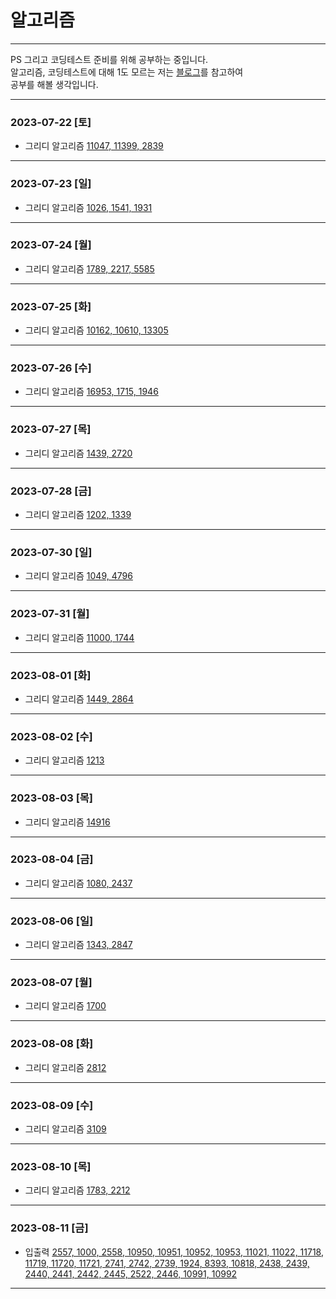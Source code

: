 # 알고리즘
* * * 
PS 그리고 코딩테스트 준비를 위해 공부하는 중입니다.    
알고리즘, 코딩테스트에 대해 1도 모르는 저는 [블로그](https://plzrun.tistory.com/entry/%EC%95%8C%EA%B3%A0%EB%A6%AC%EC%A6%98-%EB%AC%B8%EC%A0%9C%ED%92%80%EC%9D%B4PS-%EC%8B%9C%EC%9E%91%ED%95%98%EA%B8%B0)를 참고하여    
공부를 해볼 생각입니다.
* * *
### 2023-07-22 [토]
- 그리디 알고리즘 [11047, 11399, 2839](https://github.com/xxx-sj/algorithm/tree/master/baekjoon/greedy/src/date_2023_07_22)
* * *

### 2023-07-23 [일]
- 그리디 알고리즘 [1026, 1541, 1931](https://github.com/xxx-sj/algorithm/tree/master/baekjoon/greedy/src/date_2023_07_23)
* * *

### 2023-07-24 [월]
- 그리디 알고리즘 [1789, 2217, 5585](https://github.com/xxx-sj/algorithm/tree/master/baekjoon/greedy/src/date_2023_07_24)
* * *
### 2023-07-25 [화]
- 그리디 알고리즘 [10162, 10610, 13305](https://github.com/xxx-sj/algorithm/tree/master/baekjoon/greedy/src/date_2023_07_25)
* * *
### 2023-07-26 [수]
- 그리디 알고리즘 [16953, 1715, 1946](https://github.com/xxx-sj/algorithm/tree/master/baekjoon/greedy/src/date_2023_07_26)
* * *
### 2023-07-27 [목]
- 그리디 알고리즘 [1439, 2720](https://github.com/xxx-sj/algorithm/tree/master/baekjoon/greedy/src/date_2023_07_27)
* * *
### 2023-07-28 [금]
- 그리디 알고리즘 [1202, 1339](https://github.com/xxx-sj/algorithm/tree/master/baekjoon/greedy/src/date_2023_07_28)
* * *
### 2023-07-30 [일]
- 그리디 알고리즘 [1049, 4796](https://github.com/xxx-sj/algorithm/tree/master/baekjoon/greedy/src/date_2023_07_30)
* * *
### 2023-07-31 [월]
- 그리디 알고리즘 [11000, 1744](https://github.com/xxx-sj/algorithm/tree/master/baekjoon/greedy/src/date_2023_07_31)
* * *
### 2023-08-01 [화]
- 그리디 알고리즘 [1449, 2864](https://github.com/xxx-sj/algorithm/tree/master/baekjoon/greedy/src/date_2023_08_01)
* * *
### 2023-08-02 [수]
- 그리디 알고리즘 [1213](https://github.com/xxx-sj/algorithm/tree/master/baekjoon/greedy/src/date_2023_08_02/greedy_1213)
* * *
### 2023-08-03 [목]
- 그리디 알고리즘 [14916](https://github.com/xxx-sj/algorithm/tree/master/baekjoon/greedy/src/date_2023_08_03/greedy_14916)
* * *
### 2023-08-04 [금]
- 그리디 알고리즘 [1080, 2437](https://github.com/xxx-sj/algorithm/tree/master/baekjoon/greedy/src/date_2023_08_04)
* * *
### 2023-08-06 [일]
- 그리디 알고리즘 [1343, 2847](https://github.com/xxx-sj/algorithm/tree/master/baekjoon/greedy/src/date_2023_08_06)
* * *
### 2023-08-07 [월]
- 그리디 알고리즘 [1700](https://github.com/xxx-sj/algorithm/tree/master/baekjoon/greedy/src/date_2023_08_07/greedy_1700)
* * *
### 2023-08-08 [화]
- 그리디 알고리즘 [2812](https://github.com/xxx-sj/algorithm/tree/master/baekjoon/greedy/src/date_2023_08_08/greedy_2812)
* * *
### 2023-08-09 [수]
- 그리디 알고리즘 [3109](https://github.com/xxx-sj/algorithm/tree/master/baekjoon/greedy/src/date_2023_08_09/greedy_3109)
* * *
### 2023-08-10 [목]
- 그리디 알고리즘 [1783, 2212](https://github.com/xxx-sj/algorithm/tree/master/baekjoon/greedy/src/date_2023_08_10)
* * *
### 2023-08-11 [금]
- 입출력 [2557, 1000, 2558, 10950, 10951, 10952, 10953, 11021, 11022, 11718, 11719, 11720, 11721, 2741, 2742, 2739, 1924, 8393, 10818, 2438, 2439, 2440, 2441, 2442, 2445, 2522, 2446, 10991, 10992](https://github.com/xxx-sj/algorithm/tree/master/baekjoon/input_output/src/date_2023_08_11)
* * *




